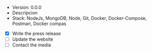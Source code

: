 - Version: 0.0.0
- Descripcion
- Stack: NodeJs, MongoDB, Node, Git, Docker, Docker-Compose, Postman, Docker compas

- [x] Write the press release
- [ ] Update the website
- [ ] Contact the media
